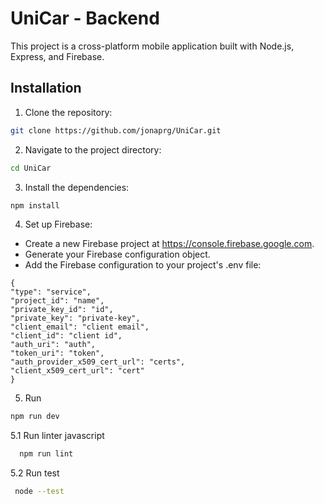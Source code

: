 # UniCar - Backend

This project is a cross-platform mobile application built with Node.js, Express, and Firebase.


## Installation

1. Clone the repository:

 ```bash
 git clone https://github.com/jonaprg/UniCar.git
 ```
2. Navigate to the project directory:

 ```bash
cd UniCar
```

3. Install the dependencies:

 ```bash
npm install
```

4. Set up Firebase:

  - Create a new Firebase project at https://console.firebase.google.com.
  - Generate your Firebase configuration object.
  - Add the Firebase configuration to your project's .env file:
  ```
{
  "type": "service",
  "project_id": "name",
  "private_key_id": "id",
  "private_key": "private-key",
  "client_email": "client email",
  "client_id": "client id",
  "auth_uri": "auth",
  "token_uri": "token",
  "auth_provider_x509_cert_url": "certs",
  "client_x509_cert_url": "cert"
}

```
5. Run 

```bash
npm run dev
```
5.1 Run linter javascript
```bash
  npm run lint
```
5.2 Run test
```bash
 node --test
```













